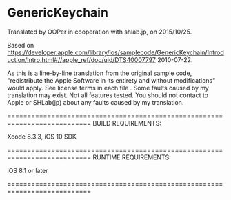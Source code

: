 # GenericKeychain

Translated by OOPer in cooperation with shlab.jp, on 2015/10/25.

Based on
<https://developer.apple.com/library/ios/samplecode/GenericKeychain/Introduction/Intro.html#//apple_ref/doc/uid/DTS40007797>
2010-07-22.

As this is a line-by-line translation from the original sample code, "redistribute the Apple Software in its entirety and without modifications" would apply. See license terms in each file .
Some faults caused by my translation may exist. Not all features tested.
You should not contact to Apple or SHLab(jp) about any faults caused by my translation.


===========================================================================
BUILD REQUIREMENTS:

Xcode 8.3.3, iOS 10 SDK

===========================================================================
RUNTIME REQUIREMENTS:

iOS 8.1 or later

===========================================================================
